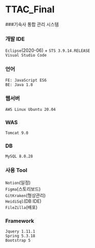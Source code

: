 # TTAC_Final

###기숙사 통합 관리 시스템

### 개발 IDE

`Eclipse`(2020-06) + `STS 3.9.14.RELEASE`  
`Visual Studio Code`

### 언어

`FE: JavaScript ES6`  
`BE: Java 1.8`

### 웹서버

`AWS Linux Ubuntu 20.04`

### WAS

`Tomcat 9.0`

### DB

`MySQL 8.0.28`

### 사용 Tool

`Notion`(일정)  
`Figma`(스토리보드)  
`GitKraken`(형상관리)  
`HeidiSql`(DB IDE)  
`FileZilla`(배포)

### Framework

`Jquery 1.11.1`  
`Spring 5.3.18`  
`Bootstrap 5`
